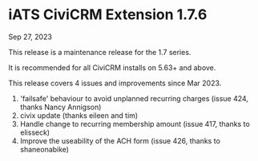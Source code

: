 # iATS CiviCRM Extension 1.7.6

Sep 27, 2023

This release is a maintenance release for the 1.7 series.

It is recommended for all CiviCRM installs on 5.63+ and above. 

This release covers 4 issues and improvements since Mar 2023.

1. 'failsafe' behaviour to avoid unplanned recurring charges (issue 424, thanks Nancy Annigson)
2. civix update (thanks eileen and tim)
3. Handle change to recurring membership amount (issue 417, thanks to elisseck)
4. Improve the useability of the ACH form (issue 426, thanks to shaneonabike)
